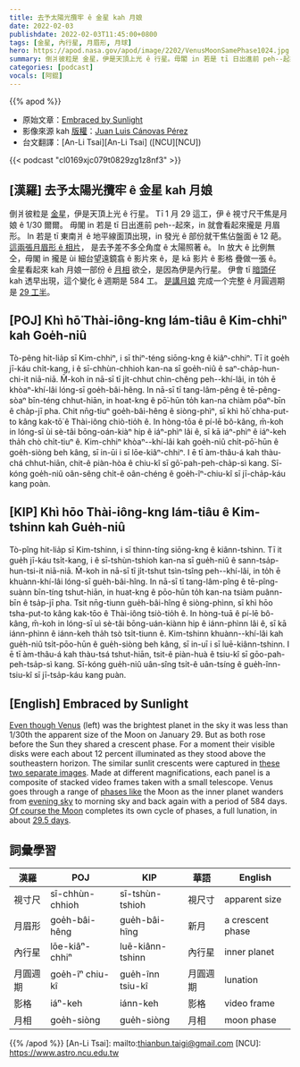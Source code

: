 ```yaml
---
title: 去予太陽光攬牢 ê 金星 kah 月娘
date: 2022-02-03
publishdate: 2022-02-03T11:45:00+0800
tags: [金星, 內行星, 月眉形, 月球]
hero: https://apod.nasa.gov/apod/image/2202/VenusMoonSamePhase1024.jpg
summary: 倒爿彼粒是 金星，伊是天頂上光 ê 行星。毋閣 in 若是 tī 日出進前 peh--起來，in 就會看起來攏是 月眉形。
categories: [podcast]
vocals: [阿錕]
---
```


{{% apod %}}

- 原始文章：[Embraced by Sunlight](https://apod.nasa.gov/apod/ap220203.html)
- 影像來源 kah [版權][copyright]：[Juan Luis Cánovas Pérez](https://www.flickr.com/photos/146549985@N08/)
- 台文翻譯：[An-Li Tsai][An-Li Tsai] ([NCU][NCU])

{{< podcast "cl0169xjc079t0829zg1z8nf3" >}}

## [漢羅] 去予太陽光攬牢 ê 金星 kah 月娘
倒爿彼粒是 [金星][Even though Venus]，伊是天頂上光 ê 行星。
Tī 1 月 29 這工，伊 ê 視寸尺干焦是月娘 ê 1/30 爾爾。
毋閣 in 若是 tī 日出進前 peh--起來，in 就會看起來攏是 月眉形。
In 若是 tī 東南爿 ê 地平線面頂出現，in 發光 ê 部份就干焦佔盤面 ê 12 葩。
[這兩張月眉形 ê 相片][these two separate images]， 是去予差不多仝角度 ê 太陽照著 ê。
In 放大 ê 比例無仝，毋閣 in 攏是 ùi 細台望遠鏡翕 ê 影片來 ê，是 kā 影片 ê 影格 疊做一張 ê。
金星看起來 kah 月娘一部份 ê [月相][phases like] 欲仝，是因為伊是內行星。
伊會 tī [暗頭仔][evening sky t] kah 透早出現，這个變化 ê 週期是 584 工。
[是講月娘][Of course the Moon] 完成一个完整 ê 月圓週期是 [29 工半][29.5 days]。


## [POJ] Khì hō͘ Thài-iông-kng lám-tiâu ê Kim-chhiⁿ kah Goe̍h-niû
Tò-pêng hit-lia̍p sī Kim-chhiⁿ, i sī thiⁿ-téng siōng-kng ê kiâⁿ-chhiⁿ.
Tī it goe̍h jī-káu chi̍t-kang, i ê sī-chhùn-chhioh kan-na sī goe̍h-niû ê saⁿ-cha̍p-hun-chi-it niā-niā.
M̄-koh in nā-sī tī ji̍t-chhut chìn-chêng peh--khí-lâi, in to̍h ē khòaⁿ-khí-lâi lóng-sī goe̍h-bâi-hêng.
In nā-sī tī tang-lâm-pêng ê tē-pêng-sòaⁿ bīn-téng chhut-hiān, in hoat-kng ê pō͘-hūn to̍h kan-na chiàm pôaⁿ-bīn ê cha̍p-jī pha.
Chit nn̄g-tiuⁿ goe̍h-bâi-hêng ê siòng-phìⁿ, sī khì hō͘ chha-put-to kâng kak-tō͘ ê Thài-iông chiò-tio̍h ê.
In hòng-tōa ê pí-lē bô-kâng, m̄-koh in lóng-sī ùi sè-tâi bōng-oán-kiàⁿ hip ê iáⁿ-phìⁿ lâi ê, sī kā iáⁿ-phìⁿ ê iáⁿ-keh tha̍h chò chi̍t-tiuⁿ ê.
Kim-chhiⁿ khòaⁿ--khí-lâi kah goe̍h-niû chi̍t-pō͘-hūn ê goe̍h-siòng beh kâng, sī in-ūi i sī lōe-kiâⁿ-chhiⁿ.
I ē tī àm-thâu-á kah thàu-chá chhut-hiān, chit-ê piàn-hòa ê chiu-kî sī gō͘-pah-peh-cha̍p-sì kang.
Sī-kóng goe̍h-niû oân-sêng chi̍t-ê oân-chéng ê goe̍h-îⁿ-chiu-kî sī jī-cha̍p-káu kang poàn.

## [KIP] Khì hōo Thài-iông-kng lám-tiâu ê Kim-tshinn kah Gue̍h-niû
Tò-pîng hit-lia̍p sī Kim-tshinn, i sī thinn-tíng siōng-kng ê kiânn-tshinn.
Tī it gue̍h jī-káu tsi̍t-kang, i ê sī-tshùn-tshioh kan-na sī gue̍h-niû ê sann-tsa̍p-hun-tsi-it niā-niā.
M̄-koh in nā-sī tī ji̍t-tshut tsìn-tsîng peh--khí-lâi, in to̍h ē khuànn-khí-lâi lóng-sī gue̍h-bâi-hîng.
In nā-sī tī tang-lâm-pîng ê tē-pîng-suànn bīn-tíng tshut-hiān, in huat-kng ê pōo-hūn to̍h kan-na tsiàm puânn-bīn ê tsa̍p-jī pha.
Tsit nn̄g-tiunn gue̍h-bâi-hîng ê siòng-phìnn, sī khì hōo tsha-put-to kâng kak-tōo ê Thài-iông tsiò-tio̍h ê.
In hòng-tuā ê pí-lē bô-kâng, m̄-koh in lóng-sī uì sè-tâi bōng-uán-kiànn hip ê iánn-phìnn lâi ê, sī kā iánn-phìnn ê iánn-keh tha̍h tsò tsi̍t-tiunn ê.
Kim-tshinn khuànn--khí-lâi kah gue̍h-niû tsi̍t-pōo-hūn ê gue̍h-siòng beh kâng, sī in-uī i sī luē-kiânn-tshinn.
I ē tī àm-thâu-á kah thàu-tsá tshut-hiān, tsit-ê piàn-huà ê tsiu-kî sī gōo-pah-peh-tsa̍p-sì kang.
Sī-kóng gue̍h-niû uân-sîng tsi̍t-ê uân-tsíng ê gue̍h-înn-tsiu-kî sī jī-tsa̍p-káu kang puàn.

## [English] Embraced by Sunlight
[Even though Venus][Even though Venus] (left) was the brightest planet in the sky it was less than 1/30th the apparent size of the Moon on January 29.
But as both rose before the Sun they shared a crescent phase.
For a moment their visible disks were each about 12 percent illuminated as they stood above the southeastern horizon.
The similar sunlit crescents were captured in [these two separate images][these two separate images].
Made at different magnifications, each panel is a composite of stacked video frames taken with a small telescope.
Venus goes through a range of [phases like][phases like] the Moon as the inner planet wanders from [evening sky][evening sky e] to morning sky and back again with a period of 584 days.
[Of course the Moon][Of course the Moon] completes its own cycle of phases, a full lunation, in about [29.5 days][29.5 days].

## 詞彙學習

|漢羅|POJ|KIP|華語|English|
|-|-|-|-|-|
|視寸尺|sī-chhùn-chhioh|sī-tshùn-tshioh|視尺寸|apparent size|
|月眉形|goe̍h-bâi-hêng|gue̍h-bâi-hîng|新月|a crescent phase|
|內行星|lōe-kiâⁿ-chhiⁿ|luē-kiânn-tshinn|內行星|inner planet|
|月圓週期|goe̍h-îⁿ chiu-kî|gue̍h-înn tsiu-kî|月圓週期|lunation|
|影格|iáⁿ-keh|iánn-keh|影格|video frame|
|月相|goe̍h-siòng|gue̍h-siòng|月相|moon phase|

{{% /apod %}}
[An-Li Tsai]: mailto:thianbun.taigi@gmail.com
[NCU]: https://www.astro.ncu.edu.tw

[copyright]: https://apod.nasa.gov/apod/fap/lib/about_apod.html#srapply

[Even though Venus]:https://earthsky.org/tonight/moon-mars-and-venus-on-january-29-2022/
[these two separate images]:https://www.flickr.com/photos/146549985@N08/51854304131/in/dateposted-public/
[phases like]:https://en.wikipedia.org/wiki/Galileo_Galilei#Phases_of_Venus
[evening sky e]:https://apod.nasa.gov/apod/ap220106.html
[evening sky t]:https://apod.tw/daily/20220106/
[Of course the Moon]:https://svs.gsfc.nasa.gov/4955
[29.5 days]:https://apod.nasa.gov/apod/ap200926.html
